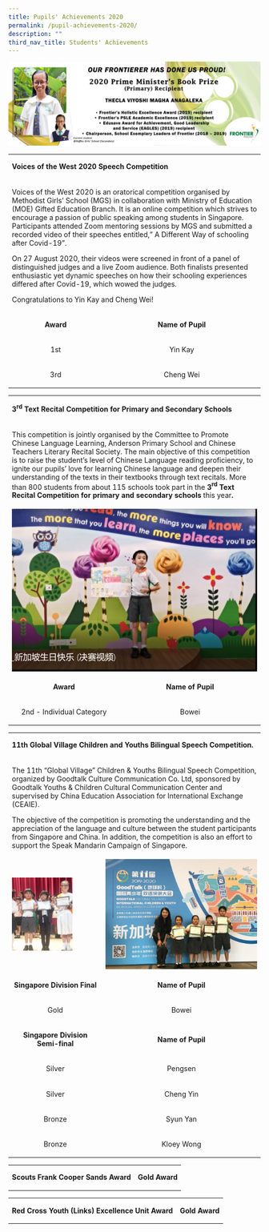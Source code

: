 ```yaml
---
title: Pupils' Achievements 2020
permalink: /pupil-achievements-2020/
description: ""
third_nav_title: Students' Achievements
---
```

<img src="/images/pa1.jpg">
<table>
<tbody>
<tr>
<td colspan="2">
<p><strong>Voices of the West 2020 Speech Competition</strong></p>
</td>
</tr>
<tr>
<td colspan="2">
<p>Voices of the West 2020 is an oratorical competition organised by Methodist Girls&rsquo; School (MGS) in collaboration with Ministry of Education (MOE) Gifted Education Branch. It is an online competition which strives to encourage a passion of public speaking among students in Singapore. Participants attended Zoom mentoring sessions by MGS and submitted a recorded video of their speeches entitled,&rdquo; A Different Way of schooling after Covid-19&rdquo;.</p>
<p>On 27 August 2020, their videos were screened in front of a panel of distinguished judges and a live Zoom audience. Both finalists presented enthusiastic yet dynamic speeches on how their schooling experiences differed after Covid-19, which wowed the judges.</p>
<p>Congratulations to Yin Kay and Cheng Wei!</p>
</td>
</tr>
<tr>
<td style="text-align: center;">
<p><strong>Award</strong></p>
</td>
<td style="text-align: center;">
<p><strong>Name of Pupil</strong></p>
</td>
</tr>
<tr>
<td style="text-align: center;">
<p>1st</p>
</td>
<td style="text-align: center;">
<p>Yin Kay</p>
</td>
</tr>
<tr>
<td style="text-align: center;">
<p>3rd</p>
</td>
<td style="text-align: center;">
<p>Cheng Wei</p>
</td>
</tr>
</tbody>
</table>
<table>
<tbody>
<tr>
<td colspan="3" width="696">
<p><strong>3<sup>rd</sup>&nbsp;Text Recital Competition for Primary and Secondary Schools</strong></p>
</td>
</tr>
<tr>
<td colspan="3" width="696">
<p>This competition is jointly organised by the Committee to Promote Chinese Language Learning, Anderson Primary School and Chinese Teachers Literary Recital Society. The main objective of this competition is to raise the student&rsquo;s level of Chinese Language reading proficiency, to ignite our pupils&rsquo; love for learning Chinese language and deepen their understanding of the texts in their textbooks through text recitals. More than 800 students from about 115 schools took part in the&nbsp;<strong>3</strong><strong><sup>rd</sup></strong><strong>&nbsp;Text Recital Competition for primary and secondary schools&nbsp;</strong>this year<strong>.</strong></p>
</td>
</tr>
<tr>
<td colspan="3" width="696"><img src="/images/pa2.png"></td>
</tr>
<tr>
<td style="text-align: center;" width="208">
<p><strong>Award</strong></p>
</td>
<td style="text-align: center;" colspan="2" width="216">
<p><strong>Name of Pupil</strong></p>
</td>
</tr>
<tr>
<td style="text-align: center;" width="208">
<p>2nd - Individual Category</p>
</td>
<td style="text-align: center;" colspan="2" width="216">
<p>Bowei</p>
</td>
</tr>
</tbody>
</table>
<table>
<tbody>
<tr>
<td colspan="3" width="696">
<p><strong>11th Global Village Children and Youths Bilingual Speech Competition.</strong></p>
</td>
</tr>
<tr>
<td colspan="3" width="696">
<p>The 11th &ldquo;Global Village&rdquo; Children &amp; Youths Bilingual Speech Competition, organized by Goodtalk Culture Communication Co. Ltd, sponsored by Goodtalk Youths &amp; Children Cultural Communication Center and supervised by China Education Association for International Exchange (CEAIE).</p>
<p>The objective of the competition is promoting the understanding and the appreciation of the language and culture between the student participants from Singapore and China. In addition, the competition is also an effort to support the Speak Mandarin Campaign of Singapore.</p>
</td>
</tr>
<tr>
<td colspan="2" width="312">
<img style="width: 70%;" src="/images/pa3.jpeg">
</td>
<td width="384">
<img src="/images/pa4.jpeg">
</td>
</tr>
<tr>
<td style="text-align: center;" width="208">
<p><strong>Singapore Division Final</strong></p>
</td>
<td style="text-align: center;" colspan="2" width="216">
<p><strong>Name of Pupil</strong></p>
</td>
</tr>
<tr>
<td style="text-align: center;" width="208">
<p>Gold</p>
</td>
<td style="text-align: center;" colspan="2" width="216">
<p>Bowei</p>
</td>
</tr>
<tr>
<td style="text-align: center;" width="208">
<p><strong>Singapore Division Semi-final</strong></p>
</td>
<td style="text-align: center;" colspan="2" width="216">
<p><strong>Name of Pupil</strong></p>
</td>
</tr>
<tr>
<td style="text-align: center;" width="208">
<p>Silver</p>
</td>
<td style="text-align: center;" colspan="2" width="216">
<p>Pengsen</p>
</td>
</tr>
<tr>
<td style="text-align: center;" width="208">
<p>Silver</p>
</td>
<td style="text-align: center;" colspan="2" width="216">
<p>Cheng Yin</p>
</td>
</tr>
<tr>
<td style="text-align: center;" width="208">
<p>Bronze</p>
</td>
<td style="text-align: center;" colspan="2" width="216">
<p>Syun Yan</p>
</td>
</tr>
<tr>
<td style="text-align: center;" width="208">
<p>Bronze</p>
</td>
<td style="text-align: center;" colspan="2" width="216">
<p>Kloey Wong</p>
</td>
</tr>
</tbody>
</table>
<table>
<tbody>
<tr>
<td>
<p><strong>Scouts Frank&nbsp;</strong><strong>Cooper Sands&nbsp;</strong><strong>Award</strong></p>
</td>
<td>
<p style="text-align: center;"><strong>Gold Award</strong></p>
</td>
</tr>
</tbody>
</table>
<table>
<tbody>
<tr>
<td>
<p><strong>Red Cross Youth (Links) Excellence Unit&nbsp;</strong><strong>Award</strong><strong><br /></strong></p>
</td>
<td>
<p style="text-align: center;"><strong>Gold Award</strong></p>
</td>
</tr>
</tbody>
</table>
